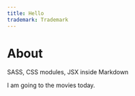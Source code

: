 ```yaml
---
title: Hello
trademark: Trademark
---
```


# About

SASS, CSS modules, JSX inside Markdown

I am going to the movies today.


